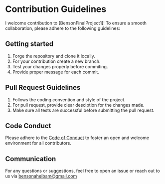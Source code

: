 # Contribution Guidelines

I welcome contribution to [BensonFinalProject1]! To ensure  a smooth collaboration, please adhere to the following guidelines:

## Getting started

1. Forge the repository and clone it locally.
2. For your contribution create a new branch.
3. Test your changes properly before commiting.
4. Provide proper message for each commit.

## Pull Request Guidelines

1. Follows the coding convention and style of the project.
2. For pull request, provide clear desciption for the changes made.
3. Make sure all tests are successful before submitting the pull request.

## Code Conduct
Please adhere to the [Code of Conduct](CODE_OF_CONDUCT.md) to foster an open and welcome environment for all contributors.

## Communication

For any questions or suggestions, feel free to open an issue or  reach out to us via bensonaheibam@gmail.com
